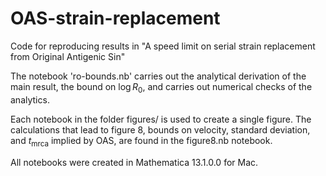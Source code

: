 # OAS-strain-replacement
Code for reproducing results in "A speed limit on serial strain replacement from Original Antigenic Sin"

The notebook 'ro-bounds.nb' carries out the analytical derivation of the main result, the bound on $\log R_0$, and carries out numerical checks of the analytics. 

Each notebook in the folder figures/ is used to create a single figure. The calculations that lead to figure 8, bounds on velocity, standard deviation, and $t_{\text{mrca}}$ implied by OAS, are found in the figure8.nb notebook.

All notebooks were created in Mathematica 13.1.0.0 for Mac.
